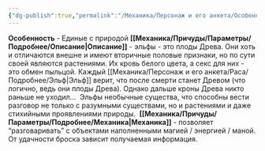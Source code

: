 ```yaml
---
{"dg-publish":true,"permalink":"/Механика/Персонаж и его анкета/Особенности расы/Единые с природой/","noteIcon":"","created":"2025-07-30T10:44:50.041+03:00","updated":"2025-07-29T23:53:10.137+03:00"}
---
```


**Особенность** - Единые с природой
**[[Механика/Причуды/Параметры/Подробнее/Описание\|Описание]]** - эльфы - это плоды Древа. Они хоть и отличаются внешне и имеют вторичные половые признаки, но по сути своей являются растениями. Их кровь белого цвета, а секс для них - это обмен пыльцой. Каждый [[Механика/Персонаж и его анкета/Раса/Подробнее/Эльф\|Эльф]] верит, что после смерти станет Древом (что логично, ведь они плоды Древа). Однако дальше кроны Древа никто раньше не уходил… 
Эльфы необычные существа, что способны вести разговор не только с разумными существами, но и растениями и даже стихийными проявлениями природы. 
**[[Механика/Причуды/Параметры/Подробнее/Механика\|Механика]]** - позволяет “разговаривать” с объектами наполненными магией / энергией / маной. От удачности броска зависит получаемая информация. 